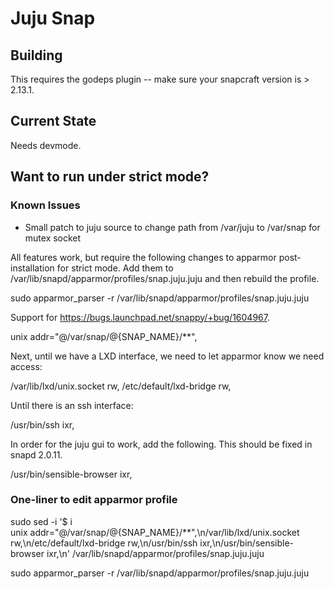# Juju Snap

## Building
This requires the godeps plugin -- make sure your snapcraft version is > 2.13.1.

## Current State
Needs devmode.

## Want to run under strict mode?
### Known Issues
 * Small patch to juju source to change path from /var/juju to /var/snap for mutex socket

All features work, but require the following changes to apparmor post-installation for strict mode.
Add them to /var/lib/snapd/apparmor/profiles/snap.juju.juju and then rebuild the profile.

sudo apparmor_parser -r /var/lib/snapd/apparmor/profiles/snap.juju.juju

Support for https://bugs.launchpad.net/snappy/+bug/1604967.

unix addr="@/var/snap/@{SNAP_NAME}/**",

Next, until we have a LXD interface, we need to let apparmor know we need access:

  /var/lib/lxd/unix.socket rw,
  /etc/default/lxd-bridge rw,

Until there is an ssh interface:

/usr/bin/ssh ixr,

In order for the juju gui to work, add the following. This should be fixed in snapd 2.0.11.

/usr/bin/sensible-browser ixr,

### One-liner to edit apparmor profile
sudo sed -i '$ i\
unix addr="@/var/snap/@{SNAP_NAME}/**",\n/var/lib/lxd/unix.socket rw,\n/etc/default/lxd-bridge rw,\n/usr/bin/ssh ixr,\n/usr/bin/sensible-browser ixr,\n' /var/lib/snapd/apparmor/profiles/snap.juju.juju

sudo apparmor_parser -r /var/lib/snapd/apparmor/profiles/snap.juju.juju